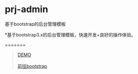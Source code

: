 # prj-admin
基于bootstrap的后台管理模板

*基于bootstrap3.x的后台管理模板，快速开发+良好的操作体验。

=======
> [DEMO](http://bcqtt.github.io/prj-admin/)<br />  
> [前往bootstrap](http://www.bootcss.com/)<br />  

